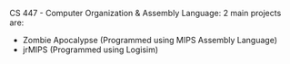 CS 447 - Computer Organization & Assembly Language:
2 main projects are:
- Zombie Apocalypse (Programmed using MIPS Assembly Language)
- jrMIPS (Programmed using Logisim)
